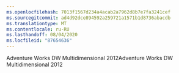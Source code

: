 ```yaml
---
ms.openlocfilehash: 7013f1567d234a4acab2a7962d8b7e7fa3241cef
ms.sourcegitcommit: ad4d92dce894592a259721a1571b1d8736abacdb
ms.translationtype: MT
ms.contentlocale: ru-RU
ms.lasthandoff: 08/04/2020
ms.locfileid: "87654636"
---
```

<span data-ttu-id="1ee98-101">Adventure Works DW Multidimensional 2012</span><span class="sxs-lookup"><span data-stu-id="1ee98-101">Adventure Works DW Multidimensional 2012</span></span>
